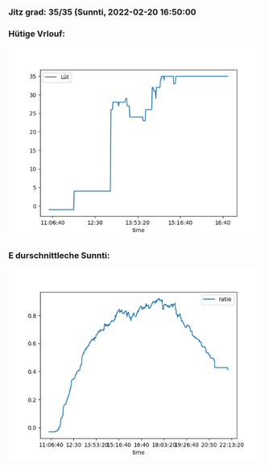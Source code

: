 ### Jitz grad: 35/35 (Sunnti, 2022-02-20 16:50:00

### Hütige Vrlouf:
![Graph](Today.png)

### E durschnittleche Sunnti:
![Graph](Sunnti.png)